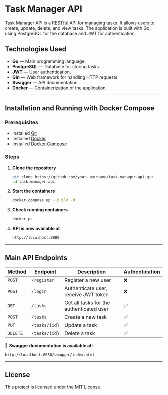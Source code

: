 # Task Manager API

Task Manager API is a RESTful API for managing tasks. It allows users to create, update, delete, and view tasks. The application is built with Go, using PostgreSQL for the database and JWT for authentication.

## Technologies Used

- **Go** — Main programming language.
- **PostgreSQL** — Database for storing tasks.
- **JWT** — User authentication.
- **Gin** — Web framework for handling HTTP requests.
- **Swagger** — API documentation.
- **Docker** — Containerization of the application.

---

## Installation and Running with Docker Compose

### **Prerequisites**
- Installed [Git](https://git-scm.com/)
- Installed [Docker](https://www.docker.com/)
- Installed [Docker Compose](https://docs.docker.com/compose/)

### **Steps**
1. **Clone the repository**
   ```sh
   git clone https://github.com/your-username/task-manager-api.git
   cd task-manager-api
   ```

2. **Start the containers**
   ```sh
   docker-compose up --build -d
   ```

3. **Check running containers**
   ```sh
   docker ps
   ```

4. **API is now available at**
   ```
   http://localhost:8080
   ```

---

## Main API Endpoints

| Method  | Endpoint        | Description                                | Authentication |
|---------|----------------|--------------------------------------------|---------------|
| `POST`  | `/register`    | Register a new user                       | ❌            |
| `POST`  | `/login`       | Authenticate user, receive JWT token      | ❌            |
| `GET`   | `/tasks`       | Get all tasks for the authenticated user  | ✅            |
| `POST`  | `/tasks`       | Create a new task                         | ✅            |
| `PUT`   | `/tasks/{id}`  | Update a task                             | ✅            |
| `DELETE`| `/tasks/{id}`  | Delete a task                             | ✅            |

🔹 **Swagger documentation is available at:**  
```
http://localhost:8080/swagger/index.html
```

---

## License

This project is licensed under the MIT License.